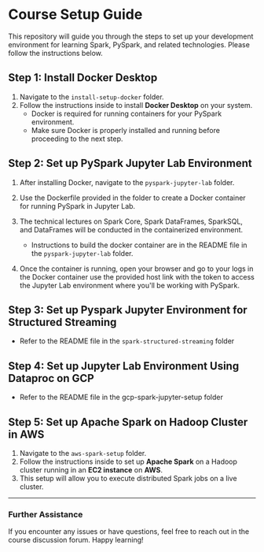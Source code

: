 
# Course Setup Guide

This repository will guide you through the steps to set up your development environment for learning Spark, PySpark, and related technologies. Please follow the instructions below.

## Step 1: Install Docker Desktop

1. Navigate to the `install-setup-docker` folder.
2. Follow the instructions inside to install **Docker Desktop** on your system. 
   - Docker is required for running containers for your PySpark environment.
   - Make sure Docker is properly installed and running before proceeding to the next step.

## Step 2: Set up PySpark Jupyter Lab Environment

1. After installing Docker, navigate to the `pyspark-jupyter-lab` folder.
2. Use the Dockerfile provided in the folder to create a Docker container for running PySpark in Jupyter Lab.
3. The technical lectures on Spark Core, Spark DataFrames, SparkSQL, and DataFrames will be conducted in the containerized environment.
   - Instructions to build the docker container are in the README file in the `pyspark-jupyter-lab` folder.


4. Once the container is running, open your browser and go to your logs in the Docker container use the provided host link with the token to access the Jupyter Lab environment where you'll be working with PySpark.

## Step 3: Set up Pyspark Jupyter Environment for Structured Streaming

- Refer to the README file in the `spark-structured-streaming` folder

## Step 4: Set up Jupyter Lab Environment Using Dataproc on GCP
- Refer to the README file in the gcp-spark-jupyter-setup folder

## Step 5: Set up Apache Spark on Hadoop Cluster in AWS

1. Navigate to the `aws-spark-setup` folder.
2. Follow the instructions inside to set up **Apache Spark** on a Hadoop cluster running in an **EC2 instance** on **AWS**.
3. This setup will allow you to execute distributed Spark jobs on a live cluster.

---

### Further Assistance
If you encounter any issues or have questions, feel free to reach out in the course discussion forum. Happy learning!
